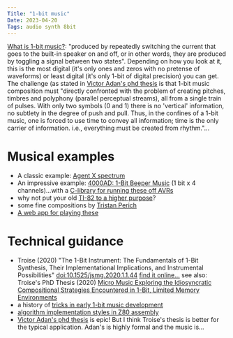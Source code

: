 ```yaml
---
Title: "1-bit music"
Date: 2023-04-20
Tags: audio synth 8bit
---
```


[What is 1-bit music?](https://www.ludomusicology.org/2018/12/09/what-is-1-bit-music/): "produced by repeatedly switching the current that goes to the built-in speaker on and off, or in other words, they are produced by toggling a signal between two states".  Depending on how you look at it, this is the most digital (it's only ones and zeros with no pretense of waveforms) or least digital (it's only 1-bit of digital precision) you can get. The challenge (as stated in [Victor Adan's phd thesis](https://www.victoradan.net/pdfs/va_phdthesis.pdf) is that 1-bit music composition must "directly confronted with the problem of creating pitches, timbres and polyphony (parallel perceptual streams), all from a single train of pulses. With only two symbols (0 and 1) there is no  'vertical' information, no subtlety in the degree of push and pull. Thus, in the confines of a 1-bit music, one is forced to use time to convey all information; time is the only carrier of information. i.e., everything must be created from rhythm."...


# Musical examples

* A classic example: [Agent X spectrum](https://www.youtube.com/watch?v=JOZ8rbmlWrk)
* An impressive example: [4000AD: 1-Bit Beeper Music](https://www.youtube.com/watch?v=vyv-fcJSEWs) (1 bit x 4 channels)...with a [C-library for running these off AVRs](https://github.com/protodomemusic/mmml)
* why not put your old [TI-82 to a higher purpose](https://www.youtube.com/watch?v=I6G0CnBSWVk)?
* some fine compositions by [Tristan Perich](https://www.youtube.com/channel/UCWgHCjxT9HkyVjNjitbijLA)
* [A web app for playing these](http://langtons.atspace.com/audio/waveform.html)

# Technical guidance

* Troise (2020) "The 1-Bit Instrument: The Fundamentals of 1-Bit Synthesis, Their Implementational Implications, and Instrumental Possibilities" [doi:10.1525/jsmg.2020.1.1.44](https://doi.org/10.1525/jsmg.2020.1.1.44) [find it online...](https://gwern.net/doc/cs/hardware/2020-troise.pdf) see also: Troise's PhD Thesis (2020) [Micro Music
Exploring the Idiosyncratic Compositional Strategies Encountered in 1-Bit, Limited Memory Environments](https://eprints.soton.ac.uk/446896/1/Final_thesis_v1.3_Troise_26643626_Library_Copy.pdf)
* a history of [tricks in early 1-bit music development](https://www.gamejournal.it/the-sound-of-1-bit-technical-constraint-as-a-driver-for-musical-creativity-on-the-48k-sinclair-zx-spectrum/)
* [algorithm implementation styles in Z80 assembly](http://randomflux.info/1bit/viewtopic.php?id=21)
* [Victor Adan's phd thesis](https://www.victoradan.net/pdfs/va_phdthesis.pdf) is epic! But I think Troise's thesis is better for the typical application. Adan's is highly formal and the music is...

